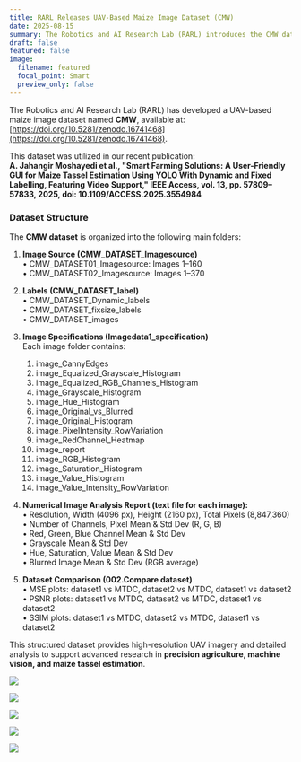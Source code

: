 ```yaml
---
title: RARL Releases UAV-Based Maize Image Dataset (CMW)
date: 2025-08-15
summary: The Robotics and AI Research Lab (RARL) introduces the CMW dataset, a UAV-based maize image dataset for precision agriculture research, now publicly available on Zenodo.
draft: false
featured: false
image:
  filename: featured
  focal_point: Smart
  preview_only: false
---
```

The Robotics and AI Research Lab (RARL) has developed a UAV-based maize image dataset named **CMW**, available at: [https://doi.org/10.5281/zenodo.16741468](https://doi.org/10.5281/zenodo.16741468).  

This dataset was utilized in our recent publication:  
**A. Jahangir Moshayedi et al., "Smart Farming Solutions: A User-Friendly GUI for Maize Tassel Estimation Using YOLO With Dynamic and Fixed Labelling, Featuring Video Support," IEEE Access, vol. 13, pp. 57809–57833, 2025, doi: 10.1109/ACCESS.2025.3554984**  

### Dataset Structure  
The **CMW dataset** is organized into the following main folders:  

1. **Image Source (CMW_DATASET_Imagesource)**  
   • CMW_DATASET01_Imagesource: Images 1–160  
   • CMW_DATASET02_Imagesource: Images 1–370  

2. **Labels (CMW_DATASET_label)**  
   • CMW_DATASET_Dynamic_labels  
   • CMW_DATASET_fixsize_labels  
   • CMW_DATASET_images  

3. **Image Specifications (Imagedata1_specification)**  
   Each image folder contains:  
   1. image_CannyEdges  
   2. image_Equalized_Grayscale_Histogram  
   3. image_Equalized_RGB_Channels_Histogram  
   4. image_Grayscale_Histogram  
   5. image_Hue_Histogram  
   6. image_Original_vs_Blurred  
   7. image_Original_Histogram  
   8. image_PixelIntensity_RowVariation  
   9. image_RedChannel_Heatmap  
   10. image_report  
   11. image_RGB_Histogram  
   12. image_Saturation_Histogram  
   13. image_Value_Histogram  
   14. image_Value_Intensity_RowVariation  

4. **Numerical Image Analysis Report (text file for each image):**  
   • Resolution, Width (4096 px), Height (2160 px), Total Pixels (8,847,360)  
   • Number of Channels, Pixel Mean & Std Dev (R, G, B)  
   • Red, Green, Blue Channel Mean & Std Dev  
   • Grayscale Mean & Std Dev  
   • Hue, Saturation, Value Mean & Std Dev  
   • Blurred Image Mean & Std Dev (RGB average)  

5. **Dataset Comparison (002.Compare dataset)**  
   • MSE plots: dataset1 vs MTDC, dataset2 vs MTDC, dataset1 vs dataset2  
   • PSNR plots: dataset1 vs MTDC, dataset2 vs MTDC, dataset1 vs dataset2  
   • SSIM plots: dataset1 vs MTDC, dataset2 vs MTDC, dataset1 vs dataset2  

This structured dataset provides high-resolution UAV imagery and detailed analysis to support advanced research in **precision agriculture, machine vision, and maize tassel estimation**.  

![](Image_20250815120110.jpg)  

![](Image_20250815120122.jpg)  

![](Image_20250815120134.jpg)  

![](Image_20250815120147.jpg)  

![](Image_20250815120159.jpg)  

